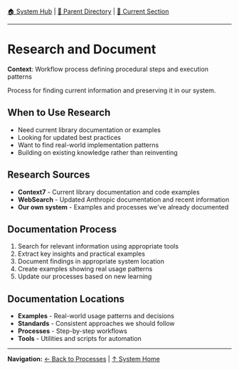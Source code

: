 [🏠 System Hub](../INDEX.md) | [📁 Parent Directory](./) | [📖 Current Section](#)

---

# Research and Document

**Context**: Workflow process defining procedural steps and execution patterns


Process for finding current information and preserving it in our system.

## When to Use Research
- Need current library documentation or examples
- Looking for updated best practices
- Want to find real-world implementation patterns
- Building on existing knowledge rather than reinventing

## Research Sources
- **Context7** - Current library documentation and code examples
- **WebSearch** - Updated Anthropic documentation and recent information
- **Our own system** - Examples and processes we've already documented

## Documentation Process
1. Search for relevant information using appropriate tools
2. Extract key insights and practical examples
3. Document findings in appropriate system location
4. Create examples showing real usage patterns
5. Update our processes based on new learning

## Documentation Locations
- **Examples** - Real-world usage patterns and decisions
- **Standards** - Consistent approaches we should follow
- **Processes** - Step-by-step workflows
- **Tools** - Utilities and scripts for automation

---

**Navigation:** [← Back to Processes](../PROCESSES.md) | [↑ System Home](../INDEX.md)
